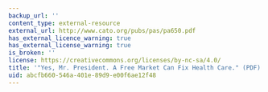 ```yaml
---
backup_url: ''
content_type: external-resource
external_url: http://www.cato.org/pubs/pas/pa650.pdf
has_external_licence_warning: true
has_external_license_warning: true
is_broken: ''
license: https://creativecommons.org/licenses/by-nc-sa/4.0/
title: '"Yes, Mr. President. A Free Market Can Fix Health Care." (PDF)'
uid: abcfb660-546a-401e-89d9-e00f6ae12f48
---
```

